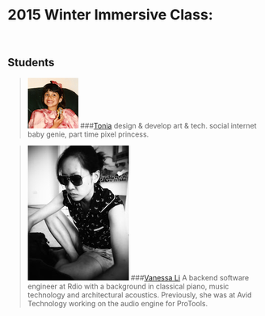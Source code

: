 # 2015 Winter Immersive Class:

<br>

## Students


> ![](img/tonia.png)
###[Tonia](http://konversation.us)
design & develop art & tech. social internet baby genie, part time pixel princess.

> ![](img/vl.jpg)
###[Vanessa Li](https://github.com/devanessa) 
A backend software engineer at Rdio with a background in classical piano, music technology and architectural acoustics. Previously, she was at Avid Technology working on the audio engine for ProTools.
